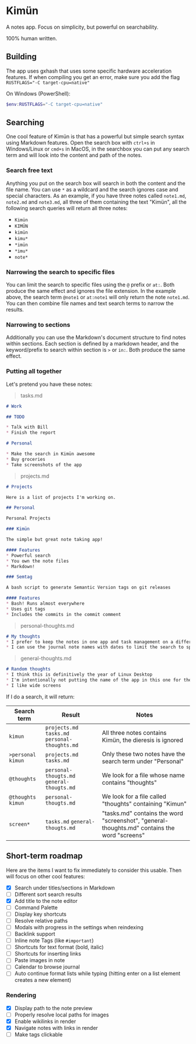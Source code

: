 # Kimün

A notes app. Focus on simplicity, but powerful on searchability.

100% human written.

## Building

The app uses gxhash that uses some specific hardware acceleration features. If when compiling you get an error, make sure you add the flag `RUSTFLAGS="-C target-cpu=native"`

On Windows (PowerShell):

```powershell
$env:RUSTFLAGS="-C target-cpu=native"
```

## Searching

One cool feature of Kimün is that has a powerful but simple search syntax using Markdown features.
Open the search box with `ctrl+s` in Windows/Linux or `cmd+s` in MacOS, in the searchbox you can put any search term and will look into the content and path of the notes.

### Search free text

Anything you put on the search box will search in both the content and the file name. You can use `*` as a wildcard and the search ignores case and special characters.
As an example, if you have three notes called `note1.md`, `note2.md` and `note3.md`, all three of them containing the text "Kimün", all the following search queries will return all three notes:

* `Kimün`
* `KIMÜN`
* `kimün`
* `kimu*`
* `*imün`
* `*imu*`
* `note*`

### Narrowing the search to specific files

You can limit the search to specific files using the `@` prefix or `at:`. Both produce the same effect and ignores the file extension. In the example above, the search term `@note1` or `at:note1` will only return the note `note1.md`.
You can then combine file names and text search terms to narrow the results.

### Narrowing to sections

Additionally you can use the Markdown's document structure to find notes within sections. Each section is defined by a markdown header, and the keyword/prefix to search within section is `>` or `in:`. Both produce the same effect.

### Putting all together

Let's pretend you have these notes:

> tasks.md

```markdown
# Work

## TODO

* Talk with Bill
* Finish the report

# Personal

* Make the search in Kimün awesome
* Buy groceries
* Take screenshots of the app
```

> projects.md

```markdown
# Projects

Here is a list of projects I'm working on.

## Personal

Personal Projects

### Kimün

The simple but great note taking app!

#### Features
* Powerful search
* You own the note files
* Markdown!

### Semtag

A bash script to generate Semantic Version tags on git releases

#### Features
* Bash! Runs almost everywhere
* Uses git tags
* Includes the commits in the commit comment
```

> personal-thoughts.md

```markdown
# My thoughts
* I prefer to keep the notes in one app and task management on a different one, so the above example doesn't reflect my own workflow with Kimün
* I can use the journal note names with dates to limit the search to specific years by searching by filename and content
```

> general-thoughts.md

```markdown
# Random thoughts
* I think this is definitively the year of Linux Desktop
* I'm intentionally not putting the name of the app in this one for the example
* I like wide screens
```

If I do a search, it will return:

| Search term | Result | Notes |
|-------------|--------|-------|
|`kimun` | `projects.md` `tasks.md` `personal-thoughts.md`| All three notes contains Kimün, the dieresis is ignored|
|`>personal kimun` |`projects.md` `tasks.md`| Only these two notes have the search term under "Personal"|
|`@thoughts` |`personal-thougts.md` `general-thougts.md`| We look for a file whose name contains "thoughts"|
|`@thoughts kimun` |`personal-thougts.md`| We look for a file called "thoughts" containing "Kimun"|
|`screen*` |`tasks.md` `general-thougts.md`| "tasks.md" contains the word "screenshot", "general-thoughts.md" contains the word "screens"|

## Short-term roadmap

Here are the items I want to fix immediately to consider this usable. Then will focus on other cool features:

* [X] Search under titles/sections in Markdown
* [ ] Different sort search results
* [X] Add title to the note editor
* [ ] Command Palette
* [ ] Display key shortcuts
* [ ] Resolve relative paths
* [ ] Modals with progress in the settings when reindexing
* [ ] Backlink support
* [ ] Inline note Tags (like `#important`)
* [ ] Shortcuts for text format (bold, italic)
* [ ] Shortcuts for inserting links
* [ ] Paste images in note
* [ ] Calendar to browse journal
* [ ] Auto continue format lists while typing (hitting enter on a list element creates a new element)

### Rendering

* [X] Display path to the note preview
* [ ] Properly resolve local paths for images
* [X] Enable wikilinks in render
* [X] Navigate notes with links in render
* [ ] Make tags clickable
